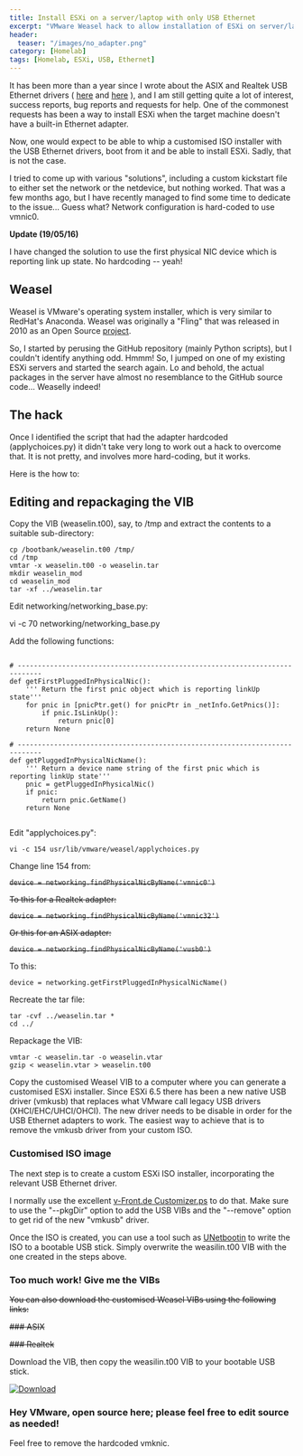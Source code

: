 ```yaml
---
title: Install ESXi on a server/laptop with only USB Ethernet
excerpt: "VMware Weasel hack to allow installation of ESXi on server/laptop with only a USB Ethernet adapter."
header:
  teaser: "/images/no_adapter.png"
category: [Homelab]
tags: [Homelab, ESXi, USB, Ethernet]
---
```


It has been more than a year since I wrote about the ASIX and Realtek USB Ethernet drivers ( [here](/homelab/Want-a-USB-Ethernet-driver-for-ESXi-You-can-have-two/) and [here](/homelab/USB-Ethernet-driver-for-ESXi-6.5/) ), and I am still getting quite a lot of interest, success reports, bug reports and requests for help. One of the commonest requests has been a way to install ESXi when the target machine doesn't have a built-in Ethernet adapter.

Now, one would expect to be able to whip a customised ISO installer with the USB Ethernet drivers, boot from it and be able to install ESXi. Sadly, that is not the case.

I tried to come up with various "solutions", including a custom kickstart file to either set the network or the netdevice, but nothing worked. That was a few months ago, but I have recently managed to find some time to dedicate to the issue... Guess what? Network configuration is hard-coded to use vmnic0.

<div class="notice--warning" markdown="1">  

**Update (19/05/16)**  

I have changed the solution to use the first physical NIC device which is reporting link up state. No hardcoding -- yeah!

<p></p>

</div>

## Weasel

Weasel is VMware's operating system installer, which is very similar to RedHat's Anaconda. Weasel was originally a "Fling" that was released in 2010 as an Open Source [project](https://github.com/vmware/weasel).

So, I started by perusing the GitHub repository (mainly Python scripts), but I couldn't identify anything odd. Hmmm! So, I jumped on one of my existing ESXi servers and started the search again. Lo and behold, the actual packages in the server have almost no resemblance to the GitHub source code... Weaselly indeed!

## The hack

Once I identified the script that had the adapter hardcoded (applychoices.py) it didn't take very long to work out a hack to overcome that. It is not pretty, and involves more hard-coding, but it works.

Here is the how to:

## Editing and repackaging the VIB

Copy the VIB (weaselin.t00), say, to /tmp and extract the contents to a suitable sub-directory:

``` cp /bootbank/weaselin.t00 /tmp/ ```  
``` cd /tmp ```  
``` vmtar -x weaselin.t00 -o weaselin.tar ```  
``` mkdir weaselin_mod ```   
``` cd weaselin_mod ```  
``` tar -xf ../weaselin.tar ```    

Edit networking/networking_base.py:  

vi -c 70 networking/networking_base.py   

Add the following functions:  

```  

# ----------------------------------------------------------------------------
def getFirstPluggedInPhysicalNic():
    ''' Return the first pnic object which is reporting linkUp state'''
    for pnic in [pnicPtr.get() for pnicPtr in _netInfo.GetPnics()]:
        if pnic.IsLinkUp():
            return pnic[0]
    return None

# ----------------------------------------------------------------------------
def getPluggedInPhysicalNicName():
    ''' Return a device name string of the first pnic which is reporting linkUp state'''
    pnic = getPluggedInPhysicalNic()
    if pnic:
        return pnic.GetName()
    return None
    
```

Edit "applychoices.py":  
  
``` vi -c 154 usr/lib/vmware/weasel/applychoices.py ```  
  
Change line 154 from:  
   
~~``` device = networking.findPhysicalNicByName('vmnic0') ```~~  
   
~~To this for a Realtek adapter:~~    
   
~~``` device = networking.findPhysicalNicByName('vmnic32') ```~~ 
   
~~Or this for an ASIX adapter:~~ 
   
~~``` device = networking.findPhysicalNicByName('vusb0') ```~~   

To this:   

``` device = networking.getFirstPluggedInPhysicalNicName() ```  

Recreate the tar file:  
   
``` tar -cvf ../weaselin.tar * ```   
``` cd ../ ```   

Repackage the VIB:  

``` vmtar -c weaselin.tar -o weaselin.vtar ```  
``` gzip < weaselin.vtar > weaselin.t00 ```   

Copy the customised Weasel VIB to a computer where you can generate a customised ESXi installer. Since ESXi 6.5 there has been a new native USB driver (vmkusb) that replaces what VMware call legacy USB drivers (XHCI/EHC/UHCI/OHCI). The new driver needs to be disable in order for the USB Ethernet adapters to work. The easiest way to achieve that is to remove the vmkusb driver from your custom ISO.

### Customised ISO image

The next step is to create a custom ESXi ISO installer, incorporating the relevant USB Ethernet driver. 

I normally use the excellent [v-Front.de Customizer.ps](https://www.v-front.de/p/esxi-customizer-ps.html) to do that. Make sure to use the "--pkgDir" option to add the USB VIBs and the "--remove" option to get rid of the new "vmkusb" driver.

Once the ISO is created, you can use a tool such as [UNetbootin](https://unetbootin.github.io) to write the ISO to a bootable USB stick. Simply overwrite the weasilin.t00 VIB with the one created in the steps above. 

### Too much work! Give me the VIBs

~~You can also download the customised Weasel VIBs using the following links:~~

~~### ASIX~~

~~### Realtek~~


Download the VIB, then copy the weasilin.t00 VIB to your bootable USB stick.  

[ ![Download](https://api.bintray.com/packages/gomesjj/VIBs/weaselling.t00.zip/images/download.svg?version=1.1) ](https://bintray.com/gomesjj/VIBs/weaselling.t00.zip/1.1/link)

### Hey VMware, open source here; please feel free to edit source as needed!
 Feel free to remove the hardcoded vmknic.  


